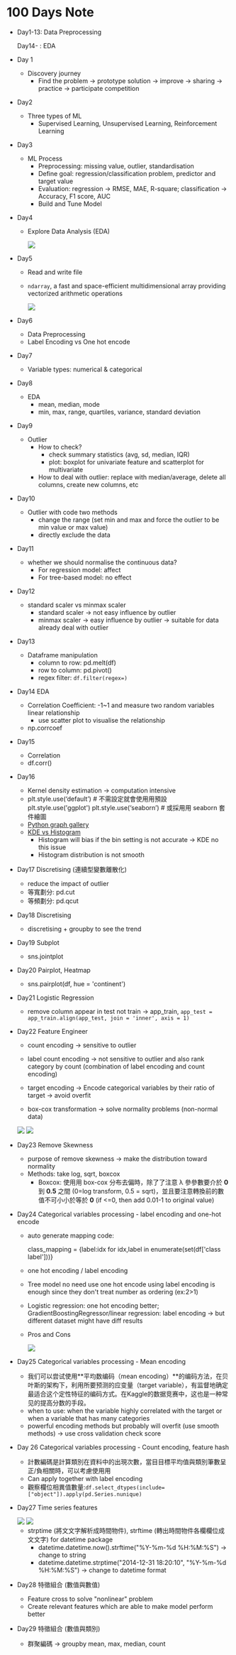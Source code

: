 # 100 Days Note

* Day1-13: Data Preprocessing
  
  Day14- : EDA
  
* Day 1
  
  * Discovery journey
    * Find the problem -> prototype solution -> improve -> sharing -> practice -> participate competition
  
* Day2
  * Three types of ML
    * Supervised Learning, Unsupervised Learning, Reinforcement Learning
  
* Day3
  * ML Process	
    * Preprocessing: missing value, outlier, standardisation
    * Define goal: regression/classification problem, predictor and target value
    * Evaluation: regression -> RMSE, MAE, R-square; classification -> Accuracy, F1 score, AUC
    * Build and Tune Model

* Day4

  * Explore Data Analysis (EDA)

    <img src='Screenshots/data_analysis_process.png'>

* Day5

  * Read and write file

  * `ndarray`, a fast and space-efficient multidimensional array providing vectorized arithmetic operations

    <img src='Screenshots/data_loading_efficiency.png'>

* Day6
  * Data Preprocessing
  * Label Encoding vs One hot encode
  
* Day7

  * Variable types: numerical & categorical

* Day8

  * EDA
    * mean, median, mode
    * min, max, range, quartiles, variance, standard deviation

* Day9
  * Outlier
    * How to check?
      * check summary statistics (avg, sd, median, IQR)
      * plot: boxplot for univariate feature and scatterplot for multivariate
    * How to deal with outlier: replace with median/average, delete all columns, create new columns, etc

* Day10
  * Outlier with code two methods
    * change the range (set min and max and force the outlier to be min value or max value)
    * directly exclude the data
  
* Day11
  * whether we should normalise the continuous data?
    * For regression model: affect
    * For tree-based model: no effect
  
* Day12
  * standard scaler vs minmax scaler
    * standard scaler -> not easy influence by outlier
    *  minmax scaler -> easy influence by outlier -> suitable for data already deal with outlier
  
* Day13
  * Dataframe manipulation
    * column to row: pd.melt(df)
    * row to column: pd.pivot()
    * regex filter: `df.filter(regex=)`
  
* Day14 EDA
  * Correlation Coefficient: -1~1 and measure two random variables linear relationship
    * use scatter plot to visualise the relationship
  * np.corrcoef
  
* Day15 
  * Correlation
  * df.corr()
  
* Day16 
  * Kernel density estimation -> computation intensive
  * plt.style.use(‘default’) # 不需設定就會使⽤用預設
    plt.style.use('ggplot')
    plt.style.use(‘seaborn’) # 或採⽤用 seaborn 套件繪圖
  * [Python graph gallery](<https://python-graph-gallery.com/>)
  * [KDE vs Histogram](<https://blog.csdn.net/unixtch/article/details/78556499>)
    * Histogram will bias if the bin setting is not accurate -> KDE no this issue
    * Histogram distribution is not smooth

* Day17 Discretising (連續型變數離散化)

  * reduce the impact of outlier
  * 等寬劃分: pd.cut
  * 等頻劃分: pd.qcut

* Day18 Discretising

  * discretising + groupby to see the trend

* Day19 Subplot

  * sns.jointplot

* Day20 Pairplot, Heatmap

  * sns.pairplot(df, hue = 'continent')

* Day21 Logistic Regression

  * remove column appear in test not train -> app_train, `app_test = app_train.align(app_test, join = 'inner', axis = 1)`

* Day22 Feature Engineer

  * count encoding -> sensitive to outlier

  * label count encoding -> not sensitive to outlier and also rank category by count (combination of label encoding and count encoding)

  * target encoding ->  Encode categorical variables by their ratio of target -> avoid overfit

  * box-cox transformation -> solve normality problems (non-normal data)

    

  <img src= "screenshots/feature_engineer.png">

  

  <img src="screenshots/ml_process.png">

* Day23 Remove Skewness
  * purpose of remove skewness -> make the distribution toward normality
  * Methods: take log, sqrt, boxcox
    * Boxcox: 使⽤用 box-cox 分布去偏時，除了了注意 λ 參參數要介於 **0**
      到 **0.5** 之間 (0=log transform, 0.5 = sqrt)，並且要注意轉換前的數值不可⼩小於等於 **0** (if <=0, then add 0.01-1 to original value)

* Day24 Categorical variables processing - label encoding and one-hot encode

  * auto generate mapping code: 

    class_mapping = {label:idx for idx,label in enumerate(set(df['class label']))}

  * one hot encoding / label encoding

  * Tree model no need use one hot encode using label encoding is enough since they don't treat number as ordering (ex:2>1)

  * Logistic regression: one hot encoding better; GradientBoostingRegressor/linear regression: label encoding -> but different dataset might have diff results

  * Pros and Cons

    <img src="screenshots/categorical_variable_encoding.png">

* Day25 Categorical variables processing - Mean encoding
  * 我们可以尝试使用**平均数编码（mean encoding）**的编码方法，在贝叶斯的架构下，利用所要预测的应变量（target variable），有监督地确定最适合这个定性特征的编码方式。在Kaggle的数据竞赛中，这也是一种常见的提高分数的手段。
  * when to use: when the variable highly correlated with the target or when a variable that has many categories
  * powerful encoding methods but probably will overfit (use smooth methods) -> use cross validation check score

* Day 26  Categorical variables processing - Count encoding, feature hash

  * 計數編碼是計算類別在資料中的出現次數，當⽬目標平均值與類別筆數呈正/負相關時，可以考慮使⽤用
  * Can apply together with label encoding
  * 觀察欄位相異值數量:`df.select_dtypes(include=["object"]).apply(pd.Series.nunique)`

* Day27 Time series features

  <img src="screenshots/time_series_processing.png">

  <img src="screenshots/time_series_processing2.png">

  * strptime (將⽂文字解析成時間物件), strftime (轉出時間物件各欄欄位成⽂文字) for datetime package
    * datetime.datetime.now().strftime("%Y-%m-%d %H:%M:%S") -> change to string
    * datetime.datetime.strptime("2014-12-31 18:20:10", "%Y-%m-%d %H:%M:%S") -> change to datetime format

* Day28 特徵組合 (數值與數值)

  * Feature cross to solve "nonlinear" problem
  * Create relevant features which are able to make model perform better
  
* Day29 特徵組合 (數值與類別)

  *  群聚編碼 -> groupby mean, max, median, count

  